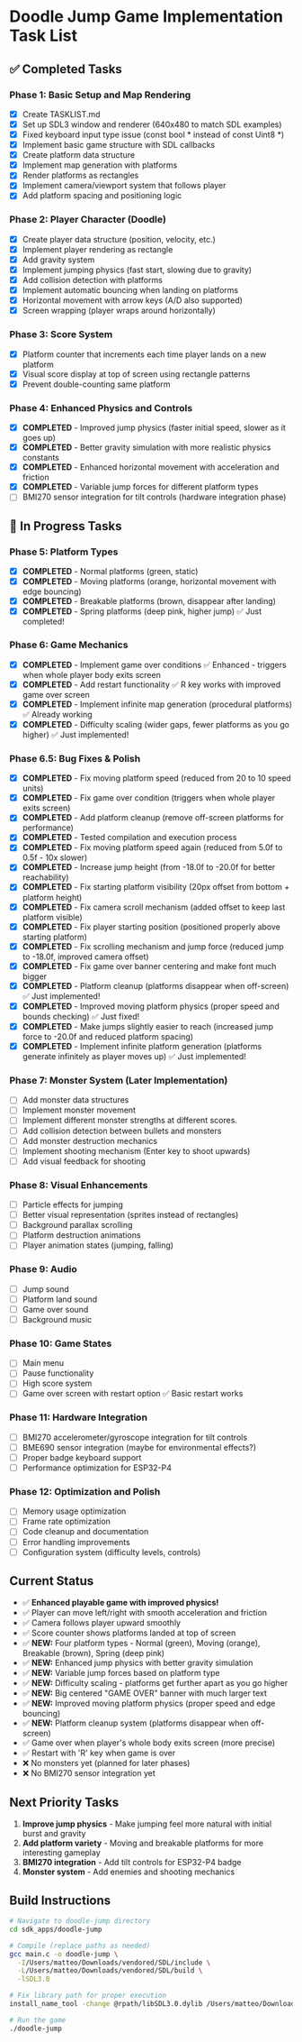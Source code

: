 # Doodle Jump Game Implementation Task List

## ✅ Completed Tasks

### Phase 1: Basic Setup and Map Rendering
- [x] Create TASKLIST.md 
- [x] Set up SDL3 window and renderer (640x480 to match SDL examples)
- [x] Fixed keyboard input type issue (const bool * instead of const Uint8 *)
- [x] Implement basic game structure with SDL callbacks
- [x] Create platform data structure
- [x] Implement map generation with platforms
- [x] Render platforms as rectangles
- [x] Implement camera/viewport system that follows player
- [x] Add platform spacing and positioning logic

### Phase 2: Player Character (Doodle)
- [x] Create player data structure (position, velocity, etc.)
- [x] Implement player rendering as rectangle
- [x] Add gravity system
- [x] Implement jumping physics (fast start, slowing due to gravity)
- [x] Add collision detection with platforms
- [x] Implement automatic bouncing when landing on platforms
- [x] Horizontal movement with arrow keys (A/D also supported)
- [x] Screen wrapping (player wraps around horizontally)

### Phase 3: Score System
- [x] Platform counter that increments each time player lands on a new platform
- [x] Visual score display at top of screen using rectangle patterns
- [x] Prevent double-counting same platform

### Phase 4: Enhanced Physics and Controls
- [x] **COMPLETED** - Improved jump physics (faster initial speed, slower as it goes up)
- [x] **COMPLETED** - Better gravity simulation with more realistic physics constants
- [x] **COMPLETED** - Enhanced horizontal movement with acceleration and friction
- [x] **COMPLETED** - Variable jump forces for different platform types
- [ ] BMI270 sensor integration for tilt controls (hardware integration phase)

## 🔄 In Progress Tasks

### Phase 5: Platform Types
- [x] **COMPLETED** - Normal platforms (green, static)
- [x] **COMPLETED** - Moving platforms (orange, horizontal movement with edge bouncing)
- [x] **COMPLETED** - Breakable platforms (brown, disappear after landing)
- [x] **COMPLETED** - Spring platforms (deep pink, higher jump) ✅ Just completed!

### Phase 6: Game Mechanics
- [x] **COMPLETED** - Implement game over conditions ✅ Enhanced - triggers when whole player body exits screen
- [x] **COMPLETED** - Add restart functionality ✅ R key works with improved game over screen
- [x] **COMPLETED** - Implement infinite map generation (procedural platforms) ✅ Already working
- [x] **COMPLETED** - Difficulty scaling (wider gaps, fewer platforms as you go higher) ✅ Just implemented!

### Phase 6.5: Bug Fixes & Polish
- [x] **COMPLETED** - Fix moving platform speed (reduced from 20 to 10 speed units)
- [x] **COMPLETED** - Fix game over condition (triggers when whole player exits screen)
- [x] **COMPLETED** - Add platform cleanup (remove off-screen platforms for performance)
- [x] **COMPLETED** - Tested compilation and execution process
- [x] **COMPLETED** - Fix moving platform speed again (reduced from 5.0f to 0.5f - 10x slower)
- [x] **COMPLETED** - Increase jump height (from -18.0f to -20.0f for better reachability)
- [x] **COMPLETED** - Fix starting platform visibility (20px offset from bottom + platform height)
- [x] **COMPLETED** - Fix camera scroll mechanism (added offset to keep last platform visible)
- [x] **COMPLETED** - Fix player starting position (positioned properly above starting platform)
- [x] **COMPLETED** - Fix scrolling mechanism and jump force (reduced jump to -18.0f, improved camera offset)
- [x] **COMPLETED** - Fix game over banner centering and make font much bigger
- [x] **COMPLETED** - Platform cleanup (platforms disappear when off-screen) ✅ Just implemented!
- [x] **COMPLETED** - Improved moving platform physics (proper speed and bounds checking) ✅ Just fixed!
- [x] **COMPLETED** - Make jumps slightly easier to reach (increased jump force to -20.0f and reduced platform spacing)
- [x] **COMPLETED** - Implement infinite platform generation (platforms generate infinitely as player moves up) ✅ Just implemented!

### Phase 7: Monster System (Later Implementation)
- [ ] Add monster data structures
- [ ] Implement monster movement 
- [ ] Implement different monster strengths at different scores. 
- [ ] Add collision detection between bullets and monsters
- [ ] Add monster destruction mechanics
- [ ] Implement shooting mechanism (Enter key to shoot upwards)
- [ ] Add visual feedback for shooting

### Phase 8: Visual Enhancements
- [ ] Particle effects for jumping
- [ ] Better visual representation (sprites instead of rectangles)
- [ ] Background parallax scrolling
- [ ] Platform destruction animations
- [ ] Player animation states (jumping, falling)

### Phase 9: Audio
- [ ] Jump sound
- [ ] Platform land sound
- [ ] Game over sound
- [ ] Background music

### Phase 10: Game States
- [ ] Main menu
- [ ] Pause functionality
- [ ] High score system
- [ ] Game over screen with restart option ✅ Basic restart works

### Phase 11: Hardware Integration
- [ ] BMI270 accelerometer/gyroscope integration for tilt controls
- [ ] BME690 sensor integration (maybe for environmental effects?)
- [ ] Proper badge keyboard support
- [ ] Performance optimization for ESP32-P4

### Phase 12: Optimization and Polish
- [ ] Memory usage optimization
- [ ] Frame rate optimization
- [ ] Code cleanup and documentation
- [ ] Error handling improvements
- [ ] Configuration system (difficulty levels, controls)

## Current Status
- ✅ **Enhanced playable game with improved physics!**
- ✅ Player can move left/right with smooth acceleration and friction
- ✅ Camera follows player upward smoothly
- ✅ Score counter shows platforms landed at top of screen
- ✅ **NEW:** Four platform types - Normal (green), Moving (orange), Breakable (brown), Spring (deep pink)
- ✅ **NEW:** Enhanced jump physics with better gravity simulation
- ✅ **NEW:** Variable jump forces based on platform type
- ✅ **NEW:** Difficulty scaling - platforms get further apart as you go higher
- ✅ **NEW:** Big centered "GAME OVER" banner with much larger text
- ✅ **NEW:** Improved moving platform physics (proper speed and edge bouncing)
- ✅ **NEW:** Platform cleanup system (platforms disappear when off-screen)
- ✅ Game over when player's whole body exits screen (more precise)
- ✅ Restart with 'R' key when game is over
- ❌ No monsters yet (planned for later phases)
- ❌ No BMI270 sensor integration yet

## Next Priority Tasks
1. **Improve jump physics** - Make jumping feel more natural with initial burst and gravity
2. **Add platform variety** - Moving and breakable platforms for more interesting gameplay
3. **BMI270 integration** - Add tilt controls for ESP32-P4 badge
4. **Monster system** - Add enemies and shooting mechanics

## Build Instructions
```bash
# Navigate to doodle-jump directory
cd sdk_apps/doodle-jump

# Compile (replace paths as needed)
gcc main.c -o doodle-jump \
  -I/Users/matteo/Downloads/vendored/SDL/include \
  -L/Users/matteo/Downloads/vendored/SDL/build \
  -lSDL3.0

# Fix library path for proper execution
install_name_tool -change @rpath/libSDL3.0.dylib /Users/matteo/Downloads/vendored/SDL/build/libSDL3.0.dylib doodle-jump

# Run the game
./doodle-jump
```
